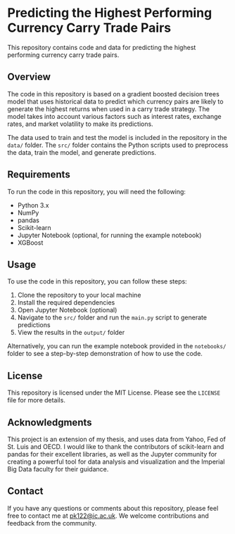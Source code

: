 # Predicting the Highest Performing Currency Carry Trade Pairs

This repository contains code and data for predicting the highest performing currency carry trade pairs. 

## Overview

The code in this repository is based on a gradient boosted decision trees model that uses historical data to predict which currency pairs are likely to generate the highest returns when used in a carry trade strategy. The model takes into account various factors such as interest rates, exchange rates, and market volatility to make its predictions. 

The data used to train and test the model is included in the repository in the `data/` folder. The `src/` folder contains the Python scripts used to preprocess the data, train the model, and generate predictions. 

## Requirements

To run the code in this repository, you will need the following:

- Python 3.x
- NumPy
- pandas
- Scikit-learn
- Jupyter Notebook (optional, for running the example notebook)
- XGBoost

## Usage

To use the code in this repository, you can follow these steps:

1. Clone the repository to your local machine
2. Install the required dependencies
3. Open Jupyter Notebook (optional)
4. Navigate to the `src/` folder and run the `main.py` script to generate predictions
5. View the results in the `output/` folder

Alternatively, you can run the example notebook provided in the `notebooks/` folder to see a step-by-step demonstration of how to use the code.

## License

This repository is licensed under the MIT License. Please see the `LICENSE` file for more details.

## Acknowledgments

This project is an extension of my thesis, and uses data from Yahoo, Fed of St. Luis and OECD. I would like to thank the contributors of scikit-learn and pandas for their excellent libraries, as well as the Jupyter community for creating a powerful tool for data analysis and visualization and the Imperial Big Data faculty for their guidance. 

## Contact

If you have any questions or comments about this repository, please feel free to contact me at pk122@ic.ac.uk. We welcome contributions and feedback from the community.
